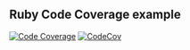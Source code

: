 ## Ruby Code Coverage example

[![Code Coverage](https://github.com/ryancyq/ruby-code-coverage/actions/workflows/coverage.yml/badge.svg)](https://github.com/ryancyq/ruby-code-coverage/actions/workflows/coverage.yml)
[![CodeCov](https://codecov.io/gh/ryancyq/ruby-code-coverage/graph/badge.svg?token=H1464S6YJU)](https://codecov.io/gh/ryancyq/ruby-code-coverage)